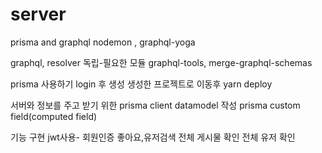 # server
prisma and graphql
nodemon , graphql-yoga

graphql, resolver 독립-필요한 모듈 
graphql-tools, merge-graphql-schemas

prisma 사용하기 
login 후 생성
생성한 프로젝트로 이동후 yarn deploy

서버와 정보를 주고 받기 위한 prisma client
datamodel 작성
prisma custom field(computed field)

기능 구현 
jwt사용- 회원인증 
좋아요,유저검색
전체 게시물 확인 
전체 유저 확인
